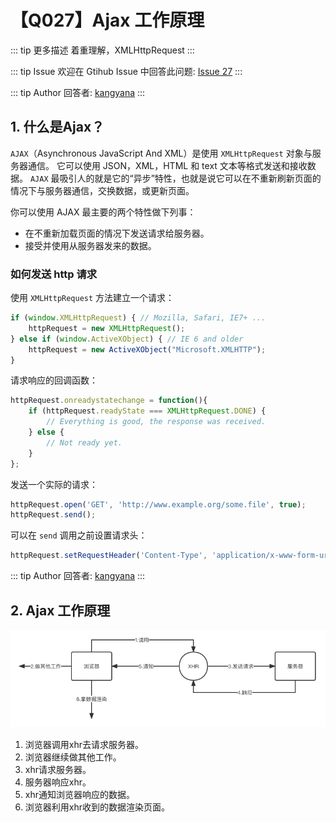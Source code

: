 # 【Q027】Ajax 工作原理

::: tip 更多描述
着重理解，XMLHttpRequest
:::

::: tip Issue
欢迎在 Gtihub Issue 中回答此问题: [Issue 27](https://github.com/kangyana/daily-question/issues/27)
:::

::: tip Author
回答者: [kangyana](https://github.com/kangyana)
:::
## 1. 什么是Ajax？
`AJAX`（Asynchronous JavaScript And XML）是使用 `XMLHttpRequest` 对象与服务器通信。
它可以使用 JSON，XML，HTML 和 text 文本等格式发送和接收数据。
`AJAX` 最吸引人的就是它的“异步”特性，也就是说它可以在不重新刷新页面的情况下与服务器通信，交换数据，或更新页面。

你可以使用 AJAX 最主要的两个特性做下列事：

- 在不重新加载页面的情况下发送请求给服务器。
- 接受并使用从服务器发来的数据。

### 如何发送 http 请求
使用 `XMLHttpRequest` 方法建立一个请求：
```javascript
if (window.XMLHttpRequest) { // Mozilla, Safari, IE7+ ...
    httpRequest = new XMLHttpRequest();
} else if (window.ActiveXObject) { // IE 6 and older
    httpRequest = new ActiveXObject("Microsoft.XMLHTTP");
}
```

请求响应的回调函数：
```javascript
httpRequest.onreadystatechange = function(){
    if (httpRequest.readyState === XMLHttpRequest.DONE) {
        // Everything is good, the response was received.
    } else {
        // Not ready yet.
    }
};
```

发送一个实际的请求：
```javascript
httpRequest.open('GET', 'http://www.example.org/some.file', true);
httpRequest.send();
```

可以在 `send` 调用之前设置请求头：
```javascript
httpRequest.setRequestHeader('Content-Type', 'application/x-www-form-urlencoded');
```
::: tip Author
回答者: [kangyana](https://github.com/kangyana)
:::
## 2. Ajax 工作原理

![Alt](https://raw.githubusercontent.com/kangyana/img-storage/master/xhr_process.png)

1. 浏览器调用xhr去请求服务器。
2. 浏览器继续做其他工作。
3. xhr请求服务器。
4. 服务器响应xhr。
5. xhr通知浏览器响应的数据。
6. 浏览器利用xhr收到的数据渲染页面。
